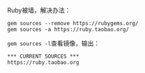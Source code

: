Ruby被墙，解决办法：

```
gem sources --remove https://rubygems.org/
gem sources -a https://ruby.taobao.org/
```

`gem sources -l`查看镜像，输出：
```
*** CURRENT SOURCES ***
https://ruby.taobao.org
```
